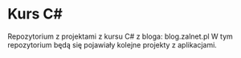 # Kurs C#
Repozytorium z projektami z kursu C# z bloga: blog.zalnet.pl
W tym repozytorium będą się pojawiały kolejne projekty z aplikacjami.
